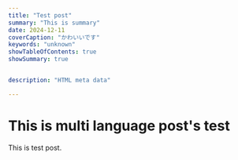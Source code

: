 ```yaml
---
title: "Test post"
summary: "This is summary"
date: 2024-12-11
coverCaption: "かわいいです"
keywords: "unknown"
showTableOfContents: true
showSummary: true


description: "HTML meta data"

---
```




# This is multi language post's test

This is test post.